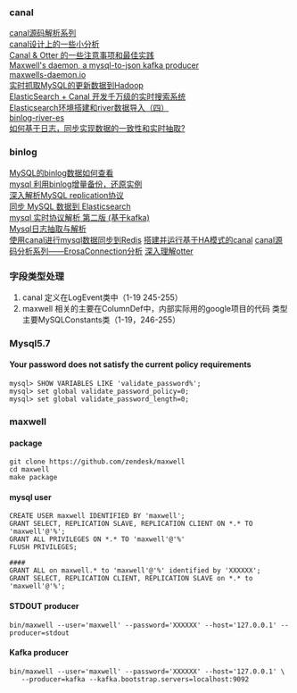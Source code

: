 ### canal
[canal源码解析系列](http://kaimingwan.com/category/canal)   
[canal设计上的一些小分析](http://www.kaimingwan.com/post/canal/canalshe-ji-shang-de-xie-xiao-fen-xi?utm_source=tuicool&utm_medium=referral)   
[Canal & Otter 的一些注意事项和最佳实践](https://my.oschina.net/dxqr/blog/524795)   
[Maxwell's daemon, a mysql-to-json kafka producer](https://github.com/zendesk/maxwell)   
[maxwells-daemon.io](http://maxwells-daemon.io/)   
[实时抓取MySQL的更新数据到Hadoop](http://bigdatadecode.club/%E5%AE%9E%E6%97%B6%E6%8A%93%E5%8F%96MySQL%E7%9A%84%E6%9B%B4%E6%96%B0%E6%95%B0%E6%8D%AE%E5%88%B0Hadoop.html)   
[ElasticSearch + Canal 开发千万级的实时搜索系统](http://www.cnblogs.com/chanshuyi/p/6669006.html)   
[Elasticsearch环境搭建和river数据导入（四）](http://xargin.com/elasticsearchhuan-jing-da-jian-he-rivershu-ju-dao-ru-si/)   
[binlog-river-es](https://github.com/cch123/binlog-river-es/blob/master/binlog_ops.go)   
[如何基于日志，同步实现数据的一致性和实时抽取?](http://weibo.com/ttarticle/p/show?id=2309351002704055141002156936)


### binlog

[MySQL的binlog数据如何查看](http://blog.chinaunix.net/uid-16844903-id-3896711.html)   
[mysql 利用binlog增量备份，还原实例](http://blog.51yip.com/mysql/1042.html)   
[深入解析MySQL replication协议](http://siddontang.com/2015/02/02/mysql-replication-protocol/)   
[同步 MySQL 数据到 Elasticsearch](http://www.jianshu.com/p/96c7858b580f)   
[mysql 实时协议解析 第二版 (基于kafka)](http://blog.csdn.net/hackerwin7/article/details/42713271)   
[Mysql日志抽取与解析](http://blog.csdn.net/hackerwin7/article/details/39896173)   
[使用canal进行mysql数据同步到Redis](http://blog.csdn.net/tb3039450/article/details/53928351)
[搭建并运行基于HA模式的canal](http://blog.csdn.net/hackerwin7/article/details/38044327)
[canal源码分析系列——ErosaConnection分析](https://my.oschina.net/ywbrj042/blog/646389)
[深入理解otter](https://wenku.baidu.com/view/930a5723227916888586d70b.html)


###  字段类型处理

1. canal 定义在LogEvent类中（1-19 245-255）
2. maxwell  相关的主要在ColumnDef中，内部实际用的google项目的代码 类型主要MySQLConstants类（1-19，246-255）

### Mysql5.7

#### Your password does not satisfy the current policy requirements

```
mysql> SHOW VARIABLES LIKE 'validate_password%';
mysql> set global validate_password_policy=0;
mysql> set global validate_password_length=0;
```

### maxwell

#### package
 
```
git clone https://github.com/zendesk/maxwell
cd maxwell
make package
```
#### mysql user 

```
CREATE USER maxwell IDENTIFIED BY 'maxwell';
GRANT SELECT, REPLICATION SLAVE, REPLICATION CLIENT ON *.* TO 'maxwell'@'%';
GRANT ALL PRIVILEGES ON *.* TO 'maxwell'@'%'      
FLUSH PRIVILEGES;

####
GRANT ALL on maxwell.* to 'maxwell'@'%' identified by 'XXXXXX';
GRANT SELECT, REPLICATION CLIENT, REPLICATION SLAVE on *.* to 'maxwell'@'%';
```
#### STDOUT producer

```
bin/maxwell --user='maxwell' --password='XXXXXX' --host='127.0.0.1' --producer=stdout
```

#### Kafka producer

```
bin/maxwell --user='maxwell' --password='XXXXXX' --host='127.0.0.1' \
   --producer=kafka --kafka.bootstrap.servers=localhost:9092
```


